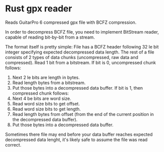 Rust gpx reader
===============

Reads GuitarPro 6 compressed gpx file with BCFZ compression.

In order to decompress BCFZ file, you need to implement BitStream reader,
capable of reading bit-by-bit from a stream.

The format itself is pretty simple:
File has a BCFZ header following 32 le bit integer specifying expected decompressed data length.
The rest of a file consists of 2 types of data chunks (uncompressed, raw data and compressed).
Read 1 bit from a bitstream.
If bit is 0, uncompressed chunk follows:
  1. Next 2 le bits are length in bytes.
  2. Read length bytes from a bitstream.
  3. Put those bytes into a decompressed data buffer.
If bit is 1, then compressed chunk follows:
  1. Next 4 be bits are word size.
  2. Read word size bits to get offset.
  3. Read word size bits to get length.
  4. Read length bytes from offset (from the end of the current position in the decompressed data buffer).
  5. Put those bytes into a decompressed data buffer.

Sometimes there file may end before your data buffer reaches expected decompressed data lenght,
it's likely safe to assume the file was read correct.